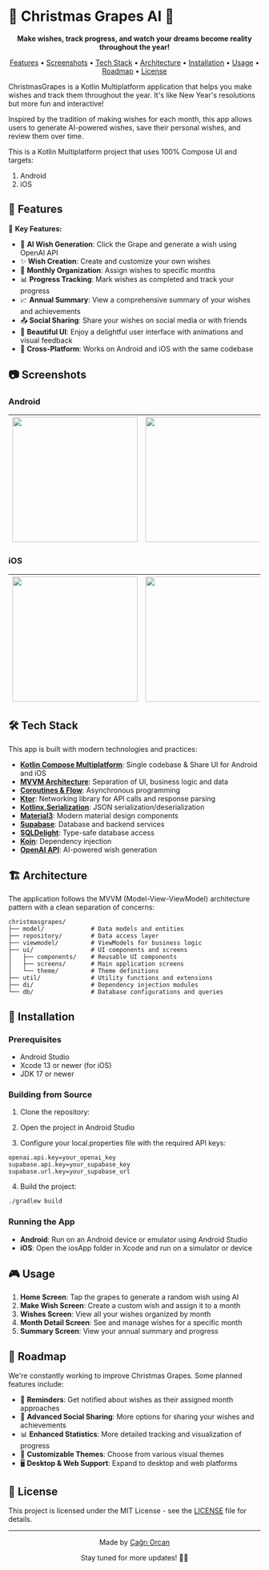 # 🎄 Christmas Grapes AI 🍇

<p align="center">
  <b>Make wishes, track progress, and watch your dreams become reality throughout the year!</b>
</p>

<p align="center">
  <a href="#features">Features</a> •
  <a href="#screenshots">Screenshots</a> •
  <a href="#tech-stack">Tech Stack</a> •
  <a href="#architecture">Architecture</a> •
  <a href="#installation">Installation</a> •
  <a href="#usage">Usage</a> •
  <a href="#roadmap">Roadmap</a> •
  <a href="#license">License</a>
</p>

ChristmasGrapes is a Kotlin Multiplatform application that helps you make wishes and track them throughout the year. It's like New Year's resolutions but more fun and interactive!

Inspired by the tradition of making wishes for each month, this app allows users to generate AI-powered wishes, save their personal wishes, and review them over time.

This is a Kotlin Multiplatform project that uses 100% Compose UI and targets:
1. Android
2. iOS

## 📱 Features

🌟 **Key Features:**

- 🍇 **AI Wish Generation**: Click the Grape and generate a wish using OpenAI API
- ✨ **Wish Creation**: Create and customize your own wishes
- 📅 **Monthly Organization**: Assign wishes to specific months
- 📊 **Progress Tracking**: Mark wishes as completed and track your progress
- 📈 **Annual Summary**: View a comprehensive summary of your wishes and achievements
- 📤 **Social Sharing**: Share your wishes on social media or with friends
- 💫 **Beautiful UI**: Enjoy a delightful user interface with animations and visual feedback
- 📱 **Cross-Platform**: Works on Android and iOS with the same codebase

## 📷 Screenshots

### Android

| <img src="https://github.com/user-attachments/assets/3044ad5b-b171-40e3-a497-6d991e58d3b1" width="250"> | <img src="https://github.com/user-attachments/assets/ecefb046-978e-45d4-81ed-61664c1a9821" width="250"> | <img src="https://github.com/user-attachments/assets/a91cb9bc-0ac8-4d27-a09a-96ae818de5ed" width="250"> | <img src="https://github.com/user-attachments/assets/284ec2e5-e065-478d-99d8-eb915c68a426" width="250"> | <img src="https://github.com/user-attachments/assets/e547ce86-407c-4a92-b497-4190b8cc5375" width="250">
|---|---|---|---|---|


### iOS

| <img src="https://github.com/user-attachments/assets/82c3e960-1d3c-40b1-8bf8-0c014c3aee71" width="250"> | <img src="https://github.com/user-attachments/assets/5acaf410-4223-458b-a7a0-4613234eed53" width="250"> | <img src="https://github.com/user-attachments/assets/f4e1b210-6dcd-4e8a-bb4a-add63f01b293" width="250"> | <img src="https://github.com/user-attachments/assets/3603473d-8d2d-47d1-9e35-527cd1e578a3" width="250"> | <img src="https://github.com/user-attachments/assets/2d7ec42f-da35-45e5-9bd5-54423bc0a690" width="250">
|---|---|---|---|---|


## 🛠️ Tech Stack

This app is built with modern technologies and practices:

- **[Kotlin Compose Multiplatform](https://www.jetbrains.com/lp/compose-multiplatform/)**: Single codebase & Share UI for Android and iOS
- **[MVVM Architecture](https://developer.android.com/topic/architecture)**: Separation of UI, business logic and data
- **[Coroutines & Flow](https://kotlinlang.org/docs/coroutines-overview.html)**: Asynchronous programming
- **[Ktor](https://ktor.io/)**: Networking library for API calls and response parsing
- **[Kotlinx.Serialization](https://github.com/Kotlin/kotlinx.serialization)**: JSON serialization/deserialization
- **[Material3](https://m3.material.io/)**: Modern material design components
- **[Supabase](https://supabase.io/)**: Database and backend services
- **[SQLDelight](https://cashapp.github.io/sqldelight/)**: Type-safe database access
- **[Koin](https://insert-koin.io/)**: Dependency injection
- **[OpenAI API](https://openai.com/api/)**: AI-powered wish generation

## 🏗️ Architecture

The application follows the MVVM (Model-View-ViewModel) architecture pattern with a clean separation of concerns:

```
christmasgrapes/
├── model/             # Data models and entities
├── repository/        # Data access layer
├── viewmodel/         # ViewModels for business logic
├── ui/                # UI components and screens
│   ├── components/    # Reusable UI components
│   ├── screens/       # Main application screens
│   └── theme/         # Theme definitions
├── util/              # Utility functions and extensions
├── di/                # Dependency injection modules
└── db/                # Database configurations and queries
```

## 🚀 Installation

### Prerequisites

- Android Studio
- Xcode 13 or newer (for iOS)
- JDK 17 or newer

### Building from Source

1. Clone the repository:

2. Open the project in Android Studio

3. Configure your local.properties file with the required API keys:
```properties
openai.api.key=your_openai_key
supabase.api.key=your_supabase_key
supabase.url.key=your_supabase_url
```

4. Build the project:
```bash
./gradlew build
```

### Running the App

- **Android**: Run on an Android device or emulator using Android Studio
- **iOS**: Open the iosApp folder in Xcode and run on a simulator or device

## 🎮 Usage

1. **Home Screen**: Tap the grapes to generate a random wish using AI
2. **Make Wish Screen**: Create a custom wish and assign it to a month
3. **Wishes Screen**: View all your wishes organized by month
4. **Month Detail Screen**: See and manage wishes for a specific month
5. **Summary Screen**: View your annual summary and progress

## 🔮 Roadmap

We're constantly working to improve Christmas Grapes. Some planned features include:

- 🔔 **Reminders**: Get notified about wishes as their assigned month approaches
- 👥 **Advanced Social Sharing**: More options for sharing your wishes and achievements
- 📊 **Enhanced Statistics**: More detailed tracking and visualization of progress
- 🎨 **Customizable Themes**: Choose from various visual themes
- 🖥️ **Desktop & Web Support**: Expand to desktop and web platforms

## 📜 License

This project is licensed under the MIT License - see the [LICENSE](LICENSE) file for details.

---

<p align="center">
  Made by <a href="https://github.com/CagriOrcan">Çağrı Orcan</a>
</p>

<p align="center">
  Stay tuned for more updates! 🎄🍇
</p>
